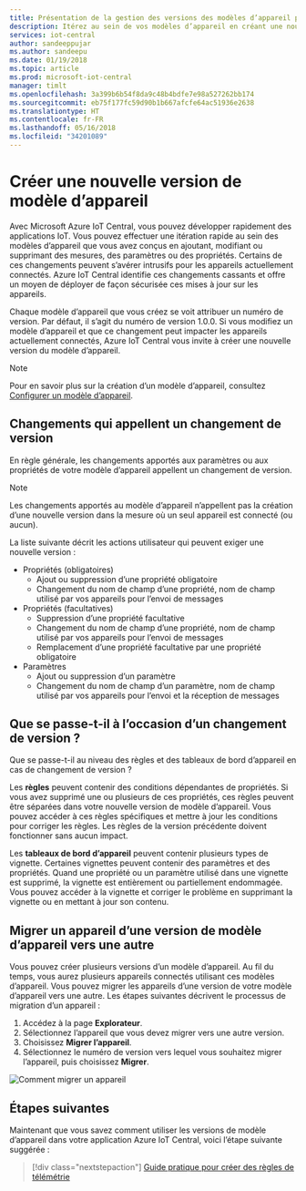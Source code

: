 ```yaml
---
title: Présentation de la gestion des versions des modèles d’appareil pour vos applications Azure IoT Central | Microsoft Docs
description: Itérez au sein de vos modèles d’appareil en créant une nouvelle version sans impacter vos appareils actuellement connectés
services: iot-central
author: sandeeppujar
ms.author: sandeepu
ms.date: 01/19/2018
ms.topic: article
ms.prod: microsoft-iot-central
manager: timlt
ms.openlocfilehash: 3a399b6b54f8da9c48b4bdfe7e98a527262bb174
ms.sourcegitcommit: eb75f177fc59d90b1b667afcfe64ac51936e2638
ms.translationtype: HT
ms.contentlocale: fr-FR
ms.lasthandoff: 05/16/2018
ms.locfileid: "34201089"
---
```

# <a name="create-a-new-device-template-version"></a>Créer une nouvelle version de modèle d’appareil

Avec Microsoft Azure IoT Central, vous pouvez développer rapidement des applications IoT. Vous pouvez effectuer une itération rapide au sein des modèles d’appareil que vous avez conçus en ajoutant, modifiant ou supprimant des mesures, des paramètres ou des propriétés. Certains de ces changements peuvent s’avérer intrusifs pour les appareils actuellement connectés. Azure IoT Central identifie ces changements cassants et offre un moyen de déployer de façon sécurisée ces mises à jour sur les appareils.

Chaque modèle d’appareil que vous créez se voit attribuer un numéro de version. Par défaut, il s’agit du numéro de version 1.0.0. Si vous modifiez un modèle d’appareil et que ce changement peut impacter les appareils actuellement connectés, Azure IoT Central vous invite à créer une nouvelle version du modèle d’appareil.

> [!NOTE]
> Pour en savoir plus sur la création d’un modèle d’appareil, consultez [Configurer un modèle d’appareil](howto-set-up-template.md).

## <a name="changes-that-prompt-a-version-change"></a>Changements qui appellent un changement de version

En règle générale, les changements apportés aux paramètres ou aux propriétés de votre modèle d’appareil appellent un changement de version.

> [!NOTE]
> Les changements apportés au modèle d’appareil n’appellent pas la création d’une nouvelle version dans la mesure où un seul appareil est connecté (ou aucun).

La liste suivante décrit les actions utilisateur qui peuvent exiger une nouvelle version :

* Propriétés (obligatoires)
    * Ajout ou suppression d’une propriété obligatoire
    * Changement du nom de champ d’une propriété, nom de champ utilisé par vos appareils pour l’envoi de messages
*  Propriétés (facultatives)
    * Suppression d’une propriété facultative
    * Changement du nom de champ d’une propriété, nom de champ utilisé par vos appareils pour l’envoi de messages
    * Remplacement d’une propriété facultative par une propriété obligatoire
*  Paramètres
    * Ajout ou suppression d’un paramètre
    * Changement du nom de champ d’un paramètre, nom de champ utilisé par vos appareils pour l’envoi et la réception de messages

## <a name="what-happens-on-version-change"></a>Que se passe-t-il à l’occasion d’un changement de version ?

Que se passe-t-il au niveau des règles et des tableaux de bord d’appareil en cas de changement de version ?

Les **règles** peuvent contenir des conditions dépendantes de propriétés. Si vous avez supprimé une ou plusieurs de ces propriétés, ces règles peuvent être séparées dans votre nouvelle version de modèle d’appareil. Vous pouvez accéder à ces règles spécifiques et mettre à jour les conditions pour corriger les règles. Les règles de la version précédente doivent fonctionner sans aucun impact.

Les **tableaux de bord d’appareil** peuvent contenir plusieurs types de vignette. Certaines vignettes peuvent contenir des paramètres et des propriétés. Quand une propriété ou un paramètre utilisé dans une vignette est supprimé, la vignette est entièrement ou partiellement endommagée. Vous pouvez accéder à la vignette et corriger le problème en supprimant la vignette ou en mettant à jour son contenu.

## <a name="migrate-a-device-across-device-template-versions"></a>Migrer un appareil d’une version de modèle d’appareil vers une autre

Vous pouvez créer plusieurs versions d’un modèle d’appareil. Au fil du temps, vous aurez plusieurs appareils connectés utilisant ces modèles d’appareil. Vous pouvez migrer les appareils d’une version de votre modèle d’appareil vers une autre. Les étapes suivantes décrivent le processus de migration d’un appareil :

1. Accédez à la page **Explorateur**.
1. Sélectionnez l’appareil que vous devez migrer vers une autre version.
1. Choisissez **Migrer l’appareil**.
1. Sélectionnez le numéro de version vers lequel vous souhaitez migrer l’appareil, puis choisissez **Migrer**.

![Comment migrer un appareil](media\howto-version-devicetemplate\pick-version.png)

## <a name="next-steps"></a>Étapes suivantes

Maintenant que vous savez comment utiliser les versions de modèle d’appareil dans votre application Azure IoT Central, voici l’étape suivante suggérée :

> [!div class="nextstepaction"]
> [Guide pratique pour créer des règles de télémétrie](howto-create-telemetry-rules.md)